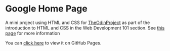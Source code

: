 # Google Home Page
A mini project using HTML and CSS for [TheOdinProject](http://www.theodinproject.com/) as part of the introduction to HTML and CSS in the Web Development 101 section. See [this page](http://www.theodinproject.com/web-development-101/html-css?ref=lnav) for more information

You can [click here](https://105ron.github.io/google-homepage/) to view it on GitHub Pages.